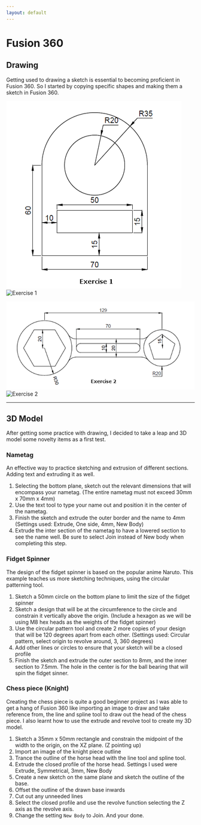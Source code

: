 ```yaml
---
layout: default
---
```


# Fusion 360
## Drawing
Getting used to drawing a sketch is essential to becoming proficient in Fusion 360. So I started by copying specific shapes and making them a sketch in Fusion 360.

![Exercise 1 Reference](images/exercise1.png)![Exercise 1](fusion/exercise1.f3d)

![Exercise 2 Reference](images/exercise2.png)![Exercise 2](fusion/exercise2.f3d)

* * *
## 3D Model
After getting some practice with drawing, I decided to take a leap and 3D model some novelty items as a first test.

### Nametag
An effective way to practice sketching and extrusion of different sections. Adding text and extruding it as well.
1. Selecting the bottom plane, sketch out the relevant dimensions that will encompass your nametag. (The entire nametag must not exceed 30mm x 70mm x 4mm)
2. Use the text tool to type your name out and position it in the center of the nametag.
3. Finish the sketch and extrude the outer border and the name to 4mm (Settings used: Extrude, One side, 4mm, New Body)
4. Extrude the inter section of the nametag to have a lowered section to see the name well. Be sure to select Join instead of New body when completing this step.


### Fidget Spinner
The design of the fidget spinner is based on the popular anime Naruto. This example teaches us more sketching techniques, using the circular patterning tool.
1. Sketch a 50mm circle on the bottom plane to limit the size of the fidget spinner
2. Sketch a design that will be at the circumference to the circle and constrain it vertically above the origin. (Include a hexagon as we will be using M8 hex heads as the weights of the fidget spinner)
3. Use the circular pattern tool and create 2 more copies of your design that will be 120 degrees apart from each other. (Settings used: Circular pattern, select origin to revolve around, 3, 360 degrees)
4. Add other lines or circles to ensure that your sketch will be a closed profile
5. Finish the sketch and extrude the outer section to 8mm, and the inner section to 7.5mm. The hole in the center is for the ball bearing that will spin the fidget sinner.


### Chess piece (Knight)
Creating the chess piece is quite a good beginner project as I was able to get a hang of Fusion 360 like importing an image to draw and take reference from, the line and spline tool to draw out the head of the chess piece. I also learnt how to use the extrude and revolve tool to create my 3D model.
1. Sketch a 35mm x 50mm rectangle and constrain the midpoint of the width to the origin, on the XZ plane. (Z pointing up)
2. Import an image of the knight piece outline
3. Trance the outline of the horse head with the line tool and spline tool.
4. Extrude the closed profile of the horse head. Settings I used were Extrude, Symmetrical, 3mm, New Body
5. Create a new sketch on the same plane and sketch the outline of the base.
6. Offset the outline of the drawn base inwards
7. Cut out any unneeded lines
8. Select the closed profile and use the revolve function selecting the Z axis as the revolve axis.
9. Change the setting `New Body` to Join. And your done.
